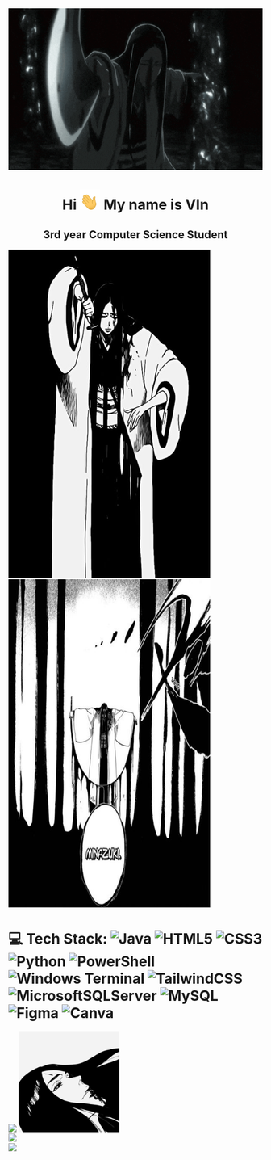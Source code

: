 <img align = "center" alt = "random" height = "320" width = "850" src = "https://github.com/V1N015/V1N015/blob/main/unohana-yachiru.gif">

<h1 align = "center">Hi <img height = "40" width = "40" src = "https://github.com/V1N015/V1N015/blob/main/waving-hand-joypixels.gif"> My name is VIn</h1> 
<h2 align = "center">3rd year Computer Science Student</h2>


<img height = "650" width = "400" src ="https://github.com/V1N015/V1N015/blob/main/unohana-2.jpeg"> <img height = "650" width = "400" src = "https://github.com/V1N015/V1N015/blob/main/profile-1.jpeg">

# 💻 Tech Stack: ![Java](https://img.shields.io/badge/java-%23ED8B00.svg?style=for-the-badge&logo=openjdk&logoColor=white) ![HTML5](https://img.shields.io/badge/html5-%23E34F26.svg?style=for-the-badge&logo=html5&logoColor=white) ![CSS3](https://img.shields.io/badge/css3-%231572B6.svg?style=for-the-badge&logo=css3&logoColor=white) ![Python](https://img.shields.io/badge/python-3670A0?style=for-the-badge&logo=python&logoColor=ffdd54) ![PowerShell](https://img.shields.io/badge/PowerShell-%235391FE.svg?style=for-the-badge&logo=powershell&logoColor=white) ![Windows Terminal](https://img.shields.io/badge/Windows%20Terminal-%234D4D4D.svg?style=for-the-badge&logo=windows-terminal&logoColor=white) ![TailwindCSS](https://img.shields.io/badge/tailwindcss-%2338B2AC.svg?style=for-the-badge&logo=tailwind-css&logoColor=white) ![MicrosoftSQLServer](https://img.shields.io/badge/Microsoft%20SQL%20Server-CC2927?style=for-the-badge&logo=microsoft%20sql%20server&logoColor=white) ![MySQL](https://img.shields.io/badge/mysql-%2300000f.svg?style=for-the-badge&logo=mysql&logoColor=white) ![Figma](https://img.shields.io/badge/figma-%23F24E1E.svg?style=for-the-badge&logo=figma&logoColor=white) ![Canva](https://img.shields.io/badge/Canva-%2300C4CC.svg?style=for-the-badge&logo=Canva&logoColor=white)

![](https://github-readme-stats.vercel.app/api?username=V1N015&theme=dark&hide_border=false&include_all_commits=false&count_private=false) <img height = "200" width = "200" src ="https://github.com/V1N015/V1N015/blob/main/unohana-1.jpeg"><br/>
![](https://github-readme-streak-stats.herokuapp.com/?user=V1N015&theme=dark&hide_border=false)<br/>
![](https://github-readme-stats.vercel.app/api/top-langs/?username=V1N015&theme=dark&hide_border=false&include_all_commits=false&count_private=false&layout=compact) 

